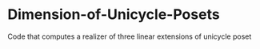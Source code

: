 # Dimension-of-Unicycle-Posets
Code that computes a realizer of three linear extensions of unicycle poset
